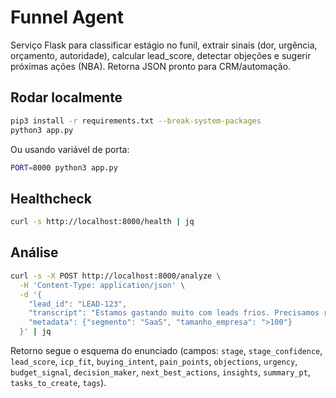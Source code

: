 # Funnel Agent

Serviço Flask para classificar estágio no funil, extrair sinais (dor, urgência, orçamento, autoridade), calcular lead_score, detectar objeções e sugerir próximas ações (NBA). Retorna JSON pronto para CRM/automação.

## Rodar localmente

```bash
pip3 install -r requirements.txt --break-system-packages
python3 app.py
```

Ou usando variável de porta:

```bash
PORT=8000 python3 app.py
```

## Healthcheck

```bash
curl -s http://localhost:8000/health | jq
```

## Análise

```bash
curl -s -X POST http://localhost:8000/analyze \
  -H 'Content-Type: application/json' \
  -d '{
    "lead_id": "LEAD-123",
    "transcript": "Estamos gastando muito com leads frios. Precisamos reduzir custo ainda este mês. Se a proposta couber em 2k/mês, consigo aprovar com meu gerente. Pode me mandar uma demo amanhã às 10?",
    "metadata": {"segmento": "SaaS", "tamanho_empresa": ">100"}
  }' | jq
```

Retorno segue o esquema do enunciado (campos: `stage`, `stage_confidence`, `lead_score`, `icp_fit`, `buying_intent`, `pain_points`, `objections`, `urgency`, `budget_signal`, `decision_maker`, `next_best_actions`, `insights`, `summary_pt`, `tasks_to_create`, `tags`).